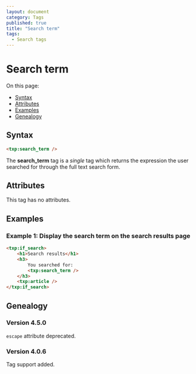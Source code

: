 ```yaml
---
layout: document
category: Tags
published: true
title: "Search term"
tags:
  - Search tags
---
```


# Search term

On this page:

* [Syntax](#syntax)
* [Attributes](#attributes)
* [Examples](#examples)
* [Genealogy](#genealogy)

## Syntax

~~~ html
<txp:search_term />
~~~

The **search_term** tag is a *single* tag which returns the expression the user searched for through the full text search form.

## Attributes

This tag has no attributes.

## Examples

### Example 1: Display the search term on the search results page

~~~ html
<txp:if_search>
    <h1>Search results</h1>
    <h3>
        You searched for:
        <txp:search_term />
    </h3>
    <txp:article />
</txp:if_search>
~~~

## Genealogy

### Version 4.5.0

`escape` attribute deprecated.

### Version 4.0.6

Tag support added.
